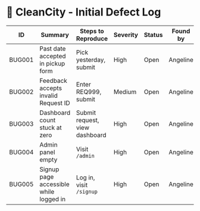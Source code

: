 # 🐞 CleanCity - Initial Defect Log

| ID | Summary | Steps to Reproduce | Severity | Status | Found by |
|----|---------|--------------------|----------|--------|----------|
| BUG001 | Past date accepted in pickup form | Pick yesterday, submit | High | Open |Angeline|
| BUG002 | Feedback accepts invalid Request ID | Enter REQ999, submit | Medium | Open |Angeline|
| BUG003 | Dashboard count stuck at zero | Submit request, view dashboard | High | Open |Angeline|
| BUG004 | Admin panel empty | Visit `/admin` | High | Open |Angeline|
| BUG005 | Signup page accessible while logged in | Log in, visit `/signup` | High | Open |Angeline|